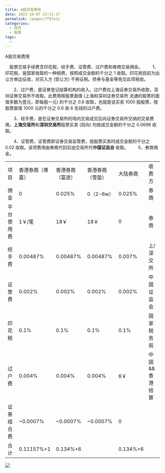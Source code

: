 ```yaml
---
title: A股交易费用
date: 2023-10-07 23:51:17
permalink: /pages/7f97e3/
categories:
  - 投资
  - 股票
tags:
  - 
---
```

A股交易费用

　股票交易手续费含印花税、经手费、证管费、过户费和券商交易佣金。
　　1、印花税，是国家收取的一种税费，按照成交金额的千分之 1 收取。印花税目前为出让方单边征收，对买入方 (受让方) 不再征税。债券与基金等免交此项税收。

　　2、过户费，是证券登记结算机构的收入。过户费仅上海证券交易所收取，深圳证券交易所不收取。此费用按股票面值 (上海和深圳证券交易所 流通的股票的面值多数为壹元，即每股一元) 的千分之 0.6 收取，也就是说买卖 1000 股股票，按股票面值 1000 元的千分之 0.6 收 6 毛钱的过户费。

　　3、经手费，是在证券交易所的场内交易成交后向证券交易所交纳的交易费用。**上海交易所**和**深圳交易所**股票买卖 (双向) 均按成交金额的千分之 0.0696 收取。

　　4、证管费，证管费即证券交易监管费，按股票买卖时成交金额的千分之 0.02 收取。该项费用由券商代扣后由交易所代**中国证监会** 收取。
　　5、券商佣金。

|     |     |     |     |     |     |
| --- | --- | --- | --- | --- | --- |
| 项目  | 香港券商（尊嘉） | 香港券商（富途） | 香港券商（雪盈） | 大陆券商 | 收费方 |
| 佣金  | 0   | 0.025% | 0（2-6w） | 0.025% | 券商  |
| 平台使用费 | 1￥/笔 | 18￥ | 18￥ | 0   | 券商  |
| 经手费 | 0.00487% | 0.00487% | 0.00487% | 0.007% | 上/深交所 |
| 证管费 | 0.002% | 0.002% | 0.002% | 0.002% | 中国证监会 |
| 印花税 | 0.1% | 0.1% | 0.1% | 0.1% | 国家税务局 |
| 过户费 | 0.004% | 0.004% | 0.004% | 6￥  | 中国&&香港结算 |
| 证券组合费 | ~0.0007% | ~0.0007% | ~0.0007% | 0   |     |
| 合计  | 0.11157%+1 | 0.134%+6 |     | 0.134%+6 |     |

![](../../_resources/edc5cef9caf3e89d5518394faee278b7.png)
